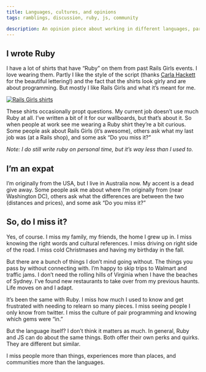 ```yaml
---
title: Languages, cultures, and opinions
tags: ramblings, discussion, ruby, js, community

description: An opinion piece about working in different languages, particularly Ruby and Javascript
---
```


## I wrote Ruby

I have a lot of shirts that have “Ruby” on them from past Rails Girls events. I love wearing them. Partly I like the style of the script (thanks [Carla Hackett](http://carlahackett.com/) for the beautiful lettering!) and the fact that the shirts look girly and are about programming. But mostly I like Rails Girls and what it’s meant for me.

[![Rails Girls shirts](/images/blog/ruby-shirt.jpg)](https://twitter.com/lucykbain/status/487738897221185536)


These shirts occasionally propt questions. My current job doesn’t use much Ruby at all. I’ve written a bit of it for our wallboards, but that’s about it. So when people at work see me wearing a Ruby shirt they’re a bit curious. Some people ask about Rails Girls (it’s awesome), others ask what my last job was (at a Rails shop), and some ask “Do you miss it?”

*Note: I do still write ruby on personal time, but it’s way less than I used to.*

## I’m an expat

I’m originally from the USA, but I live in Australia now. My accent is a dead give away. Some people ask me about where I’m originally from (near Washington DC), others ask what the differences are between the two (distances and prices), and some ask “Do you miss it?”


## So, do I miss it?

Yes, of course. I miss my family, my friends, the home I grew up in. I miss knowing the right words and cultural references. I miss driving on right side of the road. I miss cold Christmases and having my birthday in the fall.

But there are a bunch of things I don’t mind going without. The things you pass by without connecting with. I’m happy to skip trips to Walmart and traffic jams. I don’t need the rolling hills of Virginia when I have the beaches of Sydney. I’ve found new restaurants to take over from my previous haunts. Life moves on and I adapt.

It’s been the same with Ruby. I miss how much I used to know and get frustrated with needing to relearn so many pieces. I miss seeing people I only know from twitter. I miss the culture of pair programming and knowing which gems were “in.”

But the language itself? I don’t think it matters as much. In general, Ruby and JS can do about the same things. Both offer their own perks and quirks. They are different but similar.

I miss people more than things, experiences more than places, and communities more than the languages.




